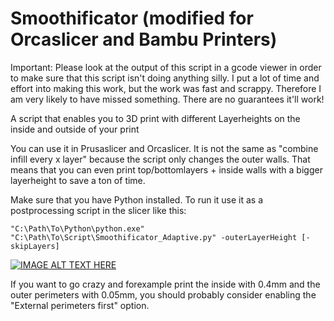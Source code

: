 # Smoothificator (modified for Orcaslicer and Bambu Printers)
Important: Please look at the output of this script in a gcode viewer in order to make sure that this script isn't doing anything silly.
I put a lot of time and effort into making this work, but the work was fast and scrappy. Therefore I am very likely to have missed something. There are no guarantees it'll work!

A script that enables you to 3D print with different Layerheights on the inside and outside of your print

You can use it in Prusaslicer and Orcaslicer. It is not the same as "combine infill every x layer" because the script only changes the outer walls. That means that you can even print top/bottomlayers + inside walls with a bigger layerheight to save a ton of time. 

Make sure that you have Python installed.
To run it use it as a postprocessing script in the slicer like this:

```"C:\Path\To\Python\python.exe" "C:\Path\To\Script\Smoothificator_Adaptive.py" -outerLayerHeight [-skipLayers]```

[![IMAGE ALT TEXT HERE](https://img.youtube.com/vi/MffF5_rbtW8/0.jpg)](https://www.youtube.com/watch?v=MffF5_rbtW8)


If you want to go crazy and forexample print the inside with 0.4mm and the outer perimeters with 0.05mm, you should probably consider enabling the "External perimeters first" option.
